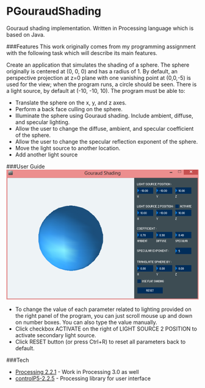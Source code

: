 # PGouraudShading
Gouraud shading implementation. Written in Processing language which is based on Java.

###Features
This work originally comes from my programming assignment with the following task which will describe its main features.

Create an application that simulates the shading of a sphere. The sphere originally is centered at (0, 0, 0) and has a radius of 1.
By default, an perspective projection at z=0 plane with one vanishing point at (0,0,-5) is used for the view; when the program runs, a circle should be seen. There is a light source, by default at (-10, -10, 10).
The program must be able to:
* Translate the sphere on the x, y, and z axes. 
* Perform a back face culling on the sphere.
* Illuminate the sphere using Gouraud shading. Include ambient, diffuse, and specular lighting.
* Allow the user to change the diffuse, ambient, and specular coefficient of the sphere.
* Allow the user to change the specular reflection exponent of the sphere.
* Move the light source to another location.
* Add another light source

###User Guide
![alt text](https://github.com/alwayzmile/PGouraudShading/blob/master/screenshot.png "Screenshot")

* To change the value of each parameter related to lighting provided on the right panel of the program, 
you can just scroll mouse up and down on number boxes. You can also type the value manually.
* Click checkbox ACTIVATE on the right of LIGHT SOURCE 2 POSITION to activate secondary light source.
* Click RESET button (or press Ctrl+R) to reset all parameters back to default.

###Tech
* [Processing 2.2.1](https://processing.org/) - Work in Processing 3.0 as well
* [controlP5-2.2.5](http://www.sojamo.de/libraries/controlP5/) - Processing library for user interface
